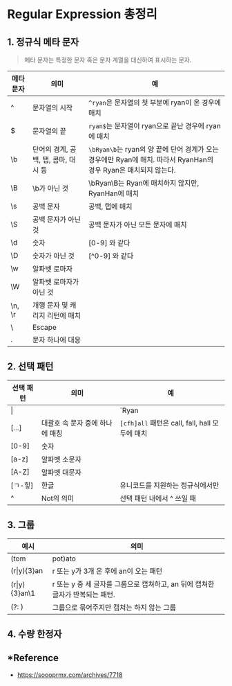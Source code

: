 # Regular Expression 총정리

## 1. 정규식 메타 문자
>메타 문자는 특정한 문자 혹은 문자 계열을 대신하여 표시하는 문자.

메타 문자 | 의미 | 예
---- | ---- | ----
^ | 문자열의 시작 | `^ryan`은 문자열의 첫 부분에 ryan이 온 경우에 매치
$ | 문자열의 끝 | `ryan$`는 문자열이 ryan으로 끝난 경우에 ryan에 매치
\b | 단어의 경계, 공백, 탭, 콤마, 대시 등 | `\bRyan\b`는 ryan의 양 끝에 단어 경계가 오는 경우에만 Ryan에 매치. 따라서 RyanHan의 경우 Ryan은 매치되지 않는다.
\B | \b가 아닌 것 | \bRyan\B는 Ryan에 매치하지 않지만, RyanHan에 매치
\s | 공백 문자 | 공백, 탭에 매치
\S | 공백 문자가 아닌 것 | 공백 문자가 아닌 모든 문자에 매치
\d | 숫자 | [0-9] 와 같다
\D | 숫자가 아닌 것 | [^0-9] 와 같다
\w | 알파벳 로마자 |
\W | 알파벳 로마자가 아닌 것 |
\n, \r | 개행 문자 및 캐리지 리턴에 매치 |
\ | Escape |
. | 문자 하나에 대응 |

## 2. 선택 패턴
선택 패턴 | 의미 | 예
---- | ---- | ----
\| | | `Ryan|Emily` 라고 쓰면 Ryan과 Emily 모두에게 매칭
[...] | 대괄호 속 문자 중에 하나에 매칭 | `[cfh]all` 패턴은 call, fall, hall 모두에 매치
[0-9] | 숫자 |
[a-z] | 알파벳 소문자 |
[A-Z] | 알파벳 대문자 |
[ㄱ-힣] | 한글 | 유니코드를 지원하는 정규식에서만
\^ | Not의 의미 | 선택 패턴 내에서 ^ 쓰일 때

## 3. 그룹
예시 | 의미
---- | ----
(tom|pot)ato | tomato, potato에 모두 매치되는 패턴
(r\|y){3}an | r 또는 y가 3개 온 후에 an이 오는 패턴
(r\|y){3}an\1 | r 또는 y 중 세 글자를 그룹으로 캡쳐하고, an 뒤에 캡쳐한 글자가 반복되는 패턴.
(?: ) | 그룹으로 묶어주지만 캡쳐는 하지 않는 그룹


## 4. 수량 한정자


## *Reference
- https://soooprmx.com/archives/7718
